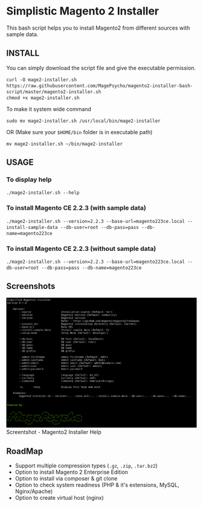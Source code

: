 # Simplistic Magento 2 Installer

This bash script helps you to install Magento2 from different sources with sample data.


## INSTALL
You can simply download the script file and give the executable permission.
```
curl -O mage2-installer.sh https://raw.githubusercontent.com/MagePsycho/magento2-installer-bash-script/master/magento2-installer.sh
chmod +x mage2-installer.sh
```

To make it system wide command
```
sudo mv mage2-installer.sh /usr/local/bin/mage2-installer
```
OR (Make sure your `$HOME/bin` folder is in executable path)
```
mv mage2-installer.sh ~/bin/mage2-installer
```

## USAGE
### To display help
```
./mage2-installer.sh --help
```

### To install Magento CE 2.2.3 (with sample data)
```
./mage2-installer.sh --version=2.2.3 --base-url=magento223ce.local --install-sample-data --db-user=root --db-pass=pass --db-name=magento223ce
```

### To install Magento CE 2.2.3 (without sample data)
```
./mage2-installer.sh --version=2.2.3 --base-url=magento223ce.local --db-user=root --db-pass=pass --db-name=magento223ce
```

## Screenshots
![Mage2Backup Help](https://github.com/MagePsycho/magento2-installer-bash-script/raw/master/docs/magento2-installer-bash-script-help.png "Magento2 Installer Help")
Screentshot - Magento2 Installer Help

## RoadMap
 - Support multiple compression types (`.gz`, `.zip`, `.tar.bz2`)
 - Option to install Magento 2 Enterprise Edition
 - Option to install via composer & git clone
 - Option to check system readiness (PHP & it's extensions, MySQL, Nginx/Apache)
 - Option to create virtual host (nginx)